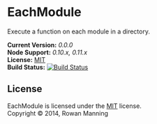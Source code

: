 
EachModule
==========

Execute a function on each module in a directory.

**Current Version:** *0.0.0*  
**Node Support:** *0.10.x, 0.11.x*  
**License:** [MIT][mit]  
**Build Status:** [![Build Status][travis-img]][travis]


License
-------

EachModule is licensed under the [MIT][mit] license.  
Copyright &copy; 2014, Rowan Manning



[mit]: http://opensource.org/licenses/mit-license.php
[travis]: https://travis-ci.org/rowanmanning/each-module
[travis-img]: https://travis-ci.org/rowanmanning/each-module.svg?branch=master
